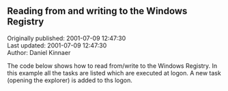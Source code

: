 ## Reading from and writing to the Windows Registry  
Originally published: 2001-07-09 12:47:30  
Last updated: 2001-07-09 12:47:30  
Author: Daniel Kinnaer  
  
The code below shows how to read from/write to the Windows Registry.  In this example all the tasks are listed which are executed at logon. A new task (opening the explorer) is added to ths logon.